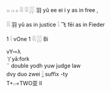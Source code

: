 𓏭 𓏮 𓏤𓏤 𓇌 𓇋𓇋 𓆄𓆄 羽 yǔ ee ei i y as in free , 

𓇌 羽 yǔ as in justice 
𓇋 飞 fēi as in Fieder 

1 𓇋 vOne
1 𓇌 𓆄𓆄 Bi

vY⇨λ  
丫yā:fork  
¨ double yodh yuw judge law  
dvy duo zwei [𓇋](𓇋)   suffix -ty  
T+𓏮=TWO亚 II  